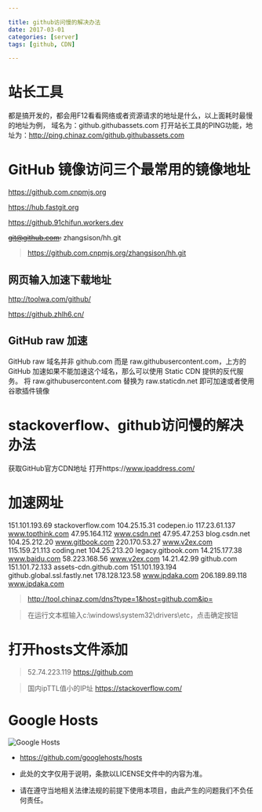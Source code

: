 ```yaml
---

title: github访问慢的解决办法
date: 2017-03-01
categories: [server]
tags: [github, CDN]

---
```


# 站长工具
都是搞开发的，都会用F12看看网络或者资源请求的地址是什么，以上面耗时最慢的地址为例，
域名为：github.githubassets.com
打开站长工具的PING功能，地址为：http://ping.chinaz.com/github.githubassets.com

# GitHub 镜像访问三个最常用的镜像地址

<https://github.com.cnpmjs.org>

<https://hub.fastgit.org>

<https://github.91chifun.workers.dev>

~~git@github.com:~~ zhangsison/hh.git

> https://github.com.cnpmjs.org/zhangsison/hh.git



## 网页输入加速下载地址

http://toolwa.com/github/

https://github.zhlh6.cn/



## GitHub raw 加速

GitHub raw 域名并非 github.com 而是 raw.githubusercontent.com，上方的 GitHub 加速如果不能加速这个域名，那么可以使用 Static CDN 提供的反代服务。
将 raw.githubusercontent.com 替换为 raw.staticdn.net 即可加速或者使用谷歌插件镜像



# stackoverflow、github访问慢的解决办法

获取GitHub官方CDN地址
打开https://www.ipaddress.com/

#   加速网址

151.101.193.69     stackoverflow.com
104.25.15.31       codepen.io
117.23.61.137      www.topthink.com
47.95.164.112      www.csdn.net
47.95.47.253       blog.csdn.net
104.25.212.20      www.gitbook.com
220.170.53.27      www.v2ex.com
115.159.21.113     coding.net
104.25.213.20      legacy.gitbook.com
14.215.177.38      www.baidu.com
58.223.168.56      www.v2ex.com
14.21.42.99        github.com
151.101.72.133     assets-cdn.github.com
151.101.193.194    github.global.ssl.fastly.net
178.128.123.58     www.jpdaka.com
206.189.89.118     www.jpdaka.com


> http://tool.chinaz.com/dns?type=1&host=github.com&ip=

> 在运行文本框输入c:\windows\system32\drivers\etc，点击确定按钮

# 打开hosts文件添加 #

>  52.74.223.119    https://github.com

> 国内ipTTL值小的IP址     https://stackoverflow.com/

# Google Hosts #
![Google Hosts](https://camo.githubusercontent.com/20ff616e6fdca147e0fd26da415cec2cacce290a/68747470733a2f2f7777772e676f6f676c652e636f6d2f6c6f676f732f646f6f646c65732f323031382f686f6c69646179732d323031382d736f75746865726e2d68656d697370686572652d6461792d332d353636323338313038393735313034302d3278612e676966)

- https://github.com/googlehosts/hosts

- 此处的文字仅用于说明，条款以LICENSE文件中的内容为准。

- 请在遵守当地相关法律法规的前提下使用本项目，由此产生的问题我们不负任何责任。
